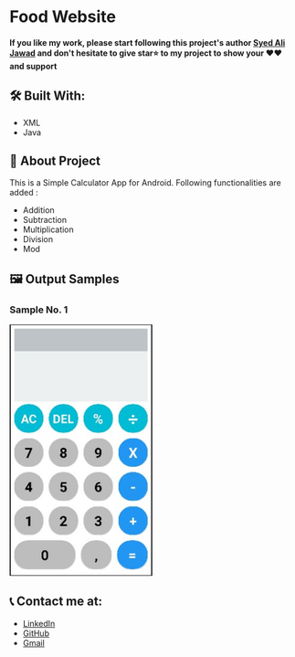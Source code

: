 # Food Website

#### If you like my work, please start following this project's author [Syed Ali Jawad](https://github.com/alijawad1511) and don't hesitate to give star⭐ to my project to show your ❤️❤️ and support

## 🛠️ Built With:

- XML
- Java

## 📝 About Project

This is a Simple Calculator App for Android. Following functionalities are added :

- Addition
- Subtraction
- Multiplication
- Division
- Mod

## 🖼️ Output Samples

### Sample No. 1

<img src="https://github.com/alijawad1511/Simple_Calculator_Android/blob/master/images/App%20Design.jpg" width="250" />

## 📞 Contact me at:

- [LinkedIn](https://www.linkedin.com/in/alijawad1511)
- [GitHub](https://github.com/alijawad1511)
- [Gmail](mailto:jawad.bukhari1511@gmail.com)
